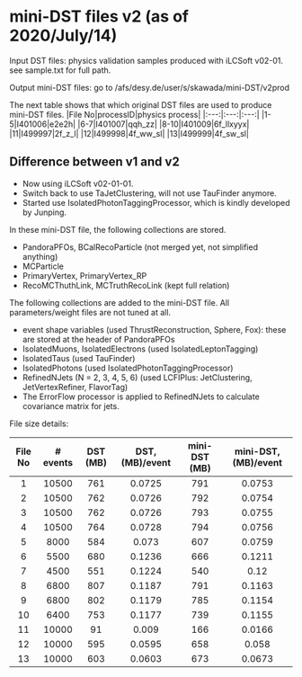 # mini-DST files v2 (as of 2020/July/14)

Input DST files: physics validation samples produced with iLCSoft v02-01. see sample.txt for full path.

Output mini-DST files: go to /afs/desy.de/user/s/skawada/mini-DST/v2prod

The next table shows that which original DST files are used to produce mini-DST files.
|File No|processID|physics process|
|:---:|:---:|:---:|
|1-5|I401006|e2e2h|
|6-7|I401007|qqh_zz|
|8-10|I401009|6f_llxyyx|
|11|I499997|2f_z_l|
|12|I499998|4f_ww_sl|
|13|I499999|4f_sw_sl|

## Difference between v1 and v2
- Now using iLCSoft v02-01-01.
- Switch back to use TaJetClustering, will not use TauFinder anymore.
- Started use IsolatedPhotonTaggingProcessor, which is kindly developed by Junping.

In these mini-DST file, the following collections are stored.
- PandoraPFOs, BCalRecoParticle (not merged yet, not simplified anything)
- MCParticle
- PrimaryVertex, PrimaryVertex_RP
- RecoMCThuthLink, MCTruthRecoLink (kept full relation)

The following collections are added to the mini-DST file. All parameters/weight files are not tuned at all.
- event shape variables (used ThrustReconstruction, Sphere, Fox): these are stored at the header of PandoraPFOs
- IsolatedMuons, IsolatedElectrons (used IsolatedLeptonTagging)
- IsolatedTaus (used TauFinder)
- IsolatedPhotons (used IsolatedPhotonTaggingProcessor)
- RefinedNJets (N = 2, 3, 4, 5, 6) (used LCFIPlus: JetClustering, JetVertexRefiner, FlavorTag)
- The ErrorFlow processor is applied to RefinedNJets to calculate covariance matrix for jets.

File size details:

|File No|# events|DST (MB)|DST, (MB)/event|mini-DST (MB)|mini-DST, (MB)/event|
|:---:|:---:|:---:|:---:|:---:|:---:|
|1|10500|761|0.0725|791|0.0753|
|2|10500|762|0.0726|792|0.0754|
|3|10500|762|0.0726|793|0.0755|
|4|10500|764|0.0728|794|0.0756|
|5|8000|584|0.073|607|0.0759|
|6|5500|680|0.1236|666|0.1211|
|7|4500|551|0.1224|540|0.12|
|8|6800|807|0.1187|791|0.1163|
|9|6800|802|0.1179|785|0.1154|
|10|6400|753|0.1177|739|0.1155|
|11|10000|91|0.009|166|0.0166|
|12|10000|595|0.0595|658|0.058|
|13|10000|603|0.0603|673|0.0673|
